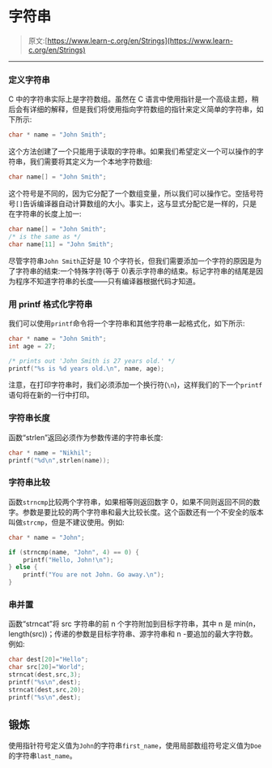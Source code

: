 # 字符串

> 原文:[https://www.learn-c.org/en/Strings](https://www.learn-c.org/en/Strings)

* * *

### 定义字符串

C 中的字符串实际上是字符数组。虽然在 C 语言中使用指针是一个高级主题，稍后会有详细的解释，但是我们将使用指向字符数组的指针来定义简单的字符串，如下所示:

```cpp
char * name = "John Smith"; 
```

这个方法创建了一个只能用于读取的字符串。如果我们希望定义一个可以操作的字符串，我们需要将其定义为一个本地字符数组:

```cpp
char name[] = "John Smith"; 
```

这个符号是不同的，因为它分配了一个数组变量，所以我们可以操作它。空括号符号`[]`告诉编译器自动计算数组的大小。事实上，这与显式分配它是一样的，只是在字符串的长度上加一:

```cpp
char name[] = "John Smith";
/* is the same as */
char name[11] = "John Smith"; 
```

尽管字符串`John Smith`正好是 10 个字符长，但我们需要添加一个字符的原因是为了字符串的结束:一个特殊字符(等于 0)表示字符串的结束。标记字符串的结尾是因为程序不知道字符串的长度——只有编译器根据代码才知道。

### 用 printf 格式化字符串

我们可以使用`printf`命令将一个字符串和其他字符串一起格式化，如下所示:

```cpp
char * name = "John Smith";
int age = 27;

/* prints out 'John Smith is 27 years old.' */
printf("%s is %d years old.\n", name, age); 
```

注意，在打印字符串时，我们必须添加一个换行符(`\n`)，这样我们的下一个`printf`语句将在新的一行中打印。

### 字符串长度

函数“strlen”返回必须作为参数传递的字符串长度:

```cpp
char * name = "Nikhil";
printf("%d\n",strlen(name)); 
```

### 字符串比较

函数`strncmp`比较两个字符串，如果相等则返回数字 0，如果不同则返回不同的数字。参数是要比较的两个字符串和最大比较长度。这个函数还有一个不安全的版本叫做`strcmp`，但是不建议使用。例如:

```cpp
char * name = "John";

if (strncmp(name, "John", 4) == 0) {
    printf("Hello, John!\n");
} else {
    printf("You are not John. Go away.\n");
} 
```

### 串并置

函数“strncat”将 src 字符串的前 n 个字符附加到目标字符串，其中 n 是 min(n，length(src))；传递的参数是目标字符串、源字符串和 n -要追加的最大字符数。例如:

```cpp
char dest[20]="Hello";
char src[20]="World";
strncat(dest,src,3);
printf("%s\n",dest);
strncat(dest,src,20);
printf("%s\n",dest); 
```

## 锻炼

使用指针符号定义值为`John`的字符串`first_name`，使用局部数组符号定义值为`Doe`的字符串`last_name`。